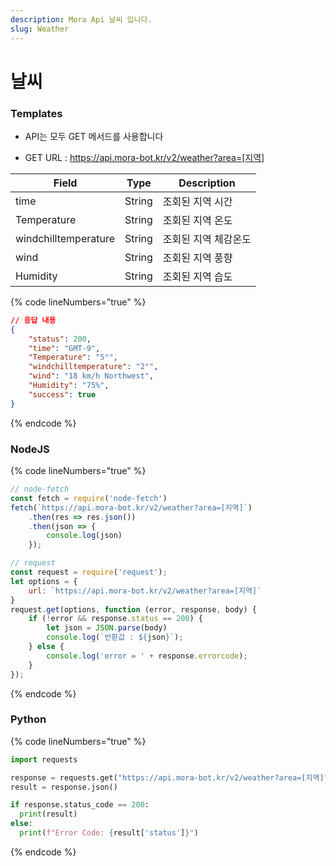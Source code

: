 ```yaml
---
description: Mora Api 날씨 입니다.
slug: Weather
---
```


# 날씨

### Templates

* API는 모두 GET 메서드를 사용합니다

* GET URL : https://api.mora-bot.kr/v2/weather?area=[지역]

| Field | Type | Description |
| ------ | ------ | ------ |
| time | String | 조회된 지역 시간 |
| Temperature | String | 조회된 지역 온도 |
| windchilltemperature | String | 조회된 지역 체감온도 |
| wind | String | 조회된 지역 풍향 |
| Humidity | String | 조회된 지역 습도 |

{% code lineNumbers="true" %}
```json
// 응답 내용
{
    "status": 200,
    "time": "GMT-9",
    "Temperature": "5°",
    "windchilltemperature": "2°",
    "wind": "18 km/h Northwest",
    "Humidity": "75%",
    "success": true
}
```
{% endcode %}

### NodeJS

{% code lineNumbers="true" %}
```javascript
// node-fetch
const fetch = require('node-fetch')
fetch(`https://api.mora-bot.kr/v2/weather?area=[지역]`)
    .then(res => res.json())
    .then(json => {
        console.log(json)
    });

// request
const request = require('request');
let options = {
    url: `https://api.mora-bot.kr/v2/weather?area=[지역]`
}
request.get(options, function (error, response, body) {
    if (!error && response.status == 200) {
        let json = JSON.parse(body)
        console.log(`반환값 : ${json}`);
    } else {
        console.log('error = ' + response.errorcode);
    }
});
```
{% endcode %}

### Python

{% code lineNumbers="true" %}
```python
import requests

response = requests.get("https://api.mora-bot.kr/v2/weather?area=[지역]")
result = response.json()

if response.status_code == 200:
  print(result)
else:
  print(f"Error Code: {result['status']}")
```
{% endcode %}
